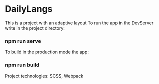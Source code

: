 # DailyLangs
This is a project with an adaptive layout
To run the app in the DevServer write in the project directory:
### npm run serve
To build in the production mode the app:
### npm run build
Project technologies: SCSS, Webpack
